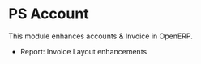 # PS Account

This module enhances accounts & Invoice in OpenERP.

- Report: Invoice Layout enhancements
